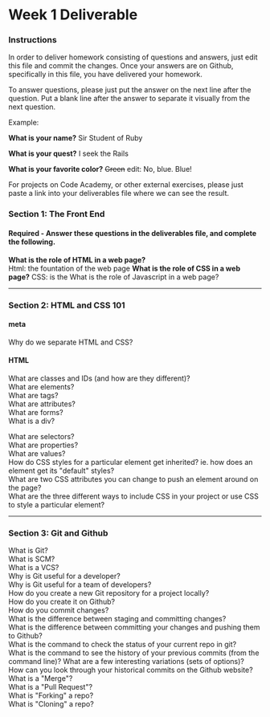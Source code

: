 # Week 1 Deliverable  

### Instructions  

In order to deliver homework consisting of questions and answers, just edit this file and commit the changes.  Once your answers are on Github, specifically in this file, you have delivered your homework.  
  
To answer questions, please just put the answer on the next line after the question.  Put a blank line after the answer to separate it visually from the next question.  

Example:  

**What is your name?**
Sir Student of Ruby

**What is your quest?**
I seek the Rails  

**What is your favorite color?**
~~Green~~ edit:  No, blue.  Blue!  

For projects on Code Academy, or other external exercises, please just paste a link into your deliverables file where we can see the result.  

### Section 1: The Front End
#### Required - Answer these questions in the deliverables file, and complete the following. 
**What is the role of HTML in a web page?**  
Html: the fountation of the web page
**What is the role of CSS in a web page?** 
CSS: is the 
What is the role of Javascript in a web page?  

---

### Section 2: HTML and CSS 101

#### meta
Why do we separate HTML and CSS?  

#### HTML
What are classes and IDs (and how are they different)?  
What are elements?  
What are tags?  
What are attributes?  
What are forms?  
What is a div?  

What are selectors?  
What are properties?  
What are values?  
How do CSS styles for a particular element get inherited? ie. how does an element get its "default" styles?  
What are two CSS attributes you can change to push an element around on the page?  
What are the three different ways to include CSS in your project or use CSS to style a particular element?  

---
### Section 3: Git and Github  
What is Git?  
What is SCM?  
What is a VCS?  
Why is Git useful for a developer?  
Why is Git useful for a team of developers?  
How do you create a new Git repository for a project locally?  
How do you create it on Github?  
How do you commit changes?  
What is the difference between staging and committing changes?  
What is the difference between committing your changes and pushing them to Github?  
What is the command to check the status of your current repo in git?  
What is the command to see the history of your previous commits (from the command line)?  What are a few interesting variations (sets of options)?  
How can you look through your historical commits on the Github website?  
What is a "Merge"?  
What is a "Pull Request"?  
What is "Forking" a repo?  
What is "Cloning" a repo?  
